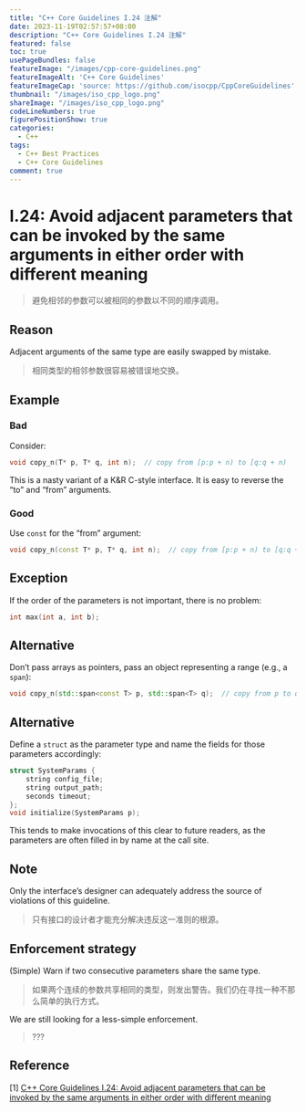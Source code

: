 ```yaml
---
title: "C++ Core Guidelines I.24 注解"
date: 2023-11-19T02:57:57+08:00
description: "C++ Core Guidelines I.24 注解"
featured: false
toc: true
usePageBundles: false
featureImage: "/images/cpp-core-guidelines.png"
featureImageAlt: 'C++ Core Guidelines'
featureImageCap: 'source: https://github.com/isocpp/CppCoreGuidelines'
thumbnail: "/images/iso_cpp_logo.png"
shareImage: "/images/iso_cpp_logo.png"
codeLineNumbers: true
figurePositionShow: true
categories:
  - C++
tags:
  - C++ Best Practices
  - C++ Core Guidelines
comment: true
---
```


# I.24: Avoid adjacent parameters that can be invoked by the same arguments in either order with different meaning

> 避免相邻的参数可以被相同的参数以不同的顺序调用。

## Reason

Adjacent arguments of the same type are easily swapped by mistake.

>相同类型的相邻参数很容易被错误地交换。

## Example

### Bad

Consider:

```c++
void copy_n(T* p, T* q, int n);  // copy from [p:p + n) to [q:q + n)
```

This is a nasty variant of a K&R C-style interface. It is easy to reverse the “to” and “from” arguments.

### Good

Use `const` for the “from” argument:

```c++
void copy_n(const T* p, T* q, int n);  // copy from [p:p + n) to [q:q + n)
```

## Exception

If the order of the parameters is not important, there is no problem:

```c++
int max(int a, int b);
```

## Alternative

Don’t pass arrays as pointers, pass an object representing a range (e.g., a `span`):

```c++
void copy_n(std::span<const T> p, std::span<T> q);  // copy from p to q
```

## Alternative

Define a `struct` as the parameter type and name the fields for those parameters accordingly:

```c++
struct SystemParams {
    string config_file;
    string output_path;
    seconds timeout;
};
void initialize(SystemParams p);
```

This tends to make invocations of this clear to future readers, as the parameters are often filled in by name at the call site.

## Note

Only the interface’s designer can adequately address the source of violations of this guideline.

> 只有接口的设计者才能充分解决违反这一准则的根源。

## Enforcement strategy

(Simple) Warn if two consecutive parameters share the same type.

> 如果两个连续的参数共享相同的类型，则发出警告。我们仍在寻找一种不那么简单的执行方式。

We are still looking for a less-simple enforcement.

> ???

## Reference

[1] [C++ Core Guidelines I.24: Avoid adjacent parameters that can be invoked by the same arguments in either order with different meaning](https://isocpp.github.io/CppCoreGuidelines/CppCoreGuidelines#i24-avoid-adjacent-parameters-that-can-be-invoked-by-the-same-arguments-in-either-order-with-different-meaning)
